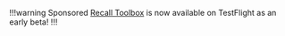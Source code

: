 !!!warning Sponsored
[Recall Toolbox](https://recalltoolbox.io) is now available on TestFlight as an early beta!
!!!